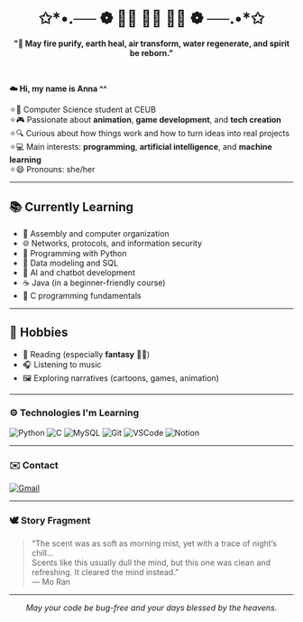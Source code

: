 <h1 align="center">✩*•.── ❁ 🦊🐹 🐶🐱 🐰🐰 ❁ ──.•*✩</h1>

<p align="center">
  <b>"🍃 May fire purify, earth heal, air transform, water regenerate, and spirit be reborn."</b> <br>
</p>

<br>

<b>☁️ Hi, my name is Anna ^^</b> <br>

✧💙 Computer Science student at CEUB <br>
✧🎮 Passionate about **animation**, **game development**, and **tech creation**  
✧🔍 Curious about how things work and how to turn ideas into real projects  
✧💻 Main interests: **programming**, **artificial intelligence**, and **machine learning**  
✧😄 Pronouns: she/her  

---

## 📚 Currently Learning

- 🧮 Assembly and computer organization  
- 🌐 Networks, protocols, and information security  
- 🐍 Programming with Python  
- 💾 Data modeling and SQL  
- 🤖 AI and chatbot development  
- ☕ Java (in a beginner-friendly course)  
- 🧠 C programming fundamentals  

---

## 🎯 Hobbies

- 📖 Reading (especially **fantasy** 🧙‍♂️)  
- 🎧 Listening to music  
- 🖼️ Exploring narratives (cartoons, games, animation)  

---

### ⚙️ Technologies I'm Learning

![Python](https://img.shields.io/badge/-Python-3776AB?style=for-the-badge&logo=python&logoColor=white)
![C](https://img.shields.io/badge/-C-00599C?style=for-the-badge&logo=c&logoColor=white)
![MySQL](https://img.shields.io/badge/-MySQL-4479A1?style=for-the-badge&logo=mysql&logoColor=white)
![Git](https://img.shields.io/badge/-Git-F05032?style=for-the-badge&logo=git&logoColor=white)
![VSCode](https://img.shields.io/badge/-VSCode-007ACC?style=for-the-badge&logo=visualstudiocode&logoColor=white)
![Notion](https://img.shields.io/badge/-Notion-000000?style=for-the-badge&logo=notion&logoColor=white)

---

### ✉️ Contact

[![Gmail](https://img.shields.io/badge/-anna.95jay@gmail.com-D14836?style=flat&logo=gmail&logoColor=white)](mailto:anna.95jay@gmail.com)

---

### 🕊️ Story Fragment

> “The scent was as soft as morning mist, yet with a trace of night’s chill...  
> Scents like this usually dull the mind, but this one was clean and refreshing. It cleared the mind instead.”  
> — Mo Ran  

---


<p align="center">
  <i>May your code be bug-free and your days blessed by the heavens.</i>
</p>
